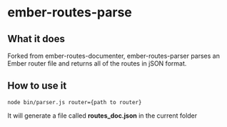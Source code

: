 # ember-routes-parse

## What it does

Forked from ember-routes-documenter, ember-routes-parser parses an Ember router
file and returns all of the routes in jSON format.

## How to use it

```
node bin/parser.js router={path to router}
```

It will generate a file called **routes_doc.json** in the current folder
